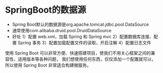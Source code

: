 # SpringBoot的数据源
- Spring Boot默认的数据源是org.apache.tomcat.jdbc.pool.DataSource
- 通常使用com.alibaba.druid.pool.DruidDataSource
- 好处
1）配置 web.xml，加载 Spring 和 Spring mvc
2）配置数据库连接、配置 Spring 事务
3）配置加载配置文件的读取，开启注解
4）配置日志文件


使用 Spring Boot 可以非常方便、快速搭建项目，使我们不用关心框架之间的兼容性，适用版本等各种问题，
我们想使用任何东西，仅仅添加一个配置就可以，所以使用 Spring Boot 非常适合构建微服务。